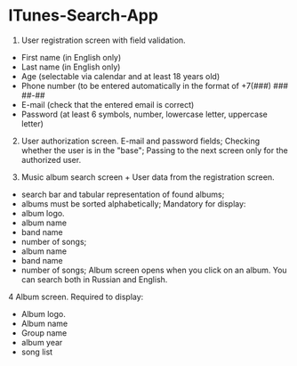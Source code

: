 # ITunes-Search-App

1. User registration screen with field validation. 
- First name (in English only)
- Last name (in English only) 
- Age (selectable via calendar and at least 18 years old)
- Phone number (to be entered automatically in the format of +7(###) ### ##-##
- E-mail (check that the entered email is correct) 
- Password (at least 6 symbols, number, lowercase letter, uppercase letter) 

2. User authorization screen. 
E-mail and password fields;
Checking whether the user is in the "base"; 
Passing to the next screen only for the authorized user.

3. Music album search screen + User data from the registration screen. 
- search bar and tabular representation of found albums;
- albums must be sorted alphabetically;
Mandatory for display: 
- album logo.
- album name
- band name
- number of songs;
- album name
- band name
- number of songs; 
Album screen opens when you click on an album. 
You can search both in Russian and English.

4 Album screen.
Required to display: 
- Album logo.
- Album name
- Group name
- album year
- song list

